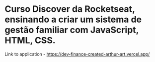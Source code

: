 # Curso Discover da Rocketseat, ensinando a criar um sistema de gestão familiar com JavaScript, HTML, CSS.

Link to application - https://dev-finance-created-arthur-art.vercel.app/

